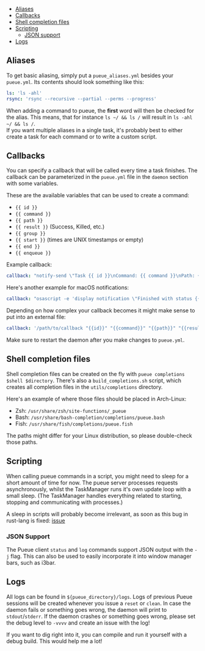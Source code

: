 - [Aliases](#aliases)
- [Callbacks](#callbacks)
- [Shell completion files](#shell-completion-files)
- [Scripting](#scripting)
    * [JSON support](#json-support)
- [Logs](#logs)

## Aliases

To get basic aliasing, simply put a `pueue_aliases.yml` besides your `pueue.yml`.
Its contents should look something like this:

```yaml
ls: 'ls -ahl'
rsync: 'rsync --recursive --partial --perms --progress'
```

When adding a command to pueue, the **first** word will then be checked for the alias.
This means, that for instance `ls ~/ && ls /` will result in `ls -ahl ~/ && ls /`.\
If you want multiple aliases in a single task, it's probably best to either create a task for each command or to write a custom script.

## Callbacks

You can specify a callback that will be called every time a task finishes.
The callback can be parameterized in the `pueue.yml` file in the `daemon` section with some variables.

These are the available variables that can be used to create a command:

- `{{ id }}`
- `{{ command }}`
- `{{ path }}`
- `{{ result }}` (Success, Killed, etc.)
- `{{ group }}`
- `{{ start }}` (times are UNIX timestamps or empty)
- `{{ end }}`
- `{{ enqueue }}`

Example callback:

```yaml
callback: "notify-send \"Task {{ id }}\nCommand: {{ command }}\nPath: {{ path }}\nFinished with status '{{ result }}'\nTook: $(bc <<< \"{{end}} - {{start}}\") seconds\""
```

Here's another example for macOS notifications:

```yaml
callback: "osascript -e 'display notification \"Finished with status {{ result }}\" with title \"Pueue task {{ id }}\" subtitle \"{{ command }}\"'"
```

Depending on how complex your callback becomes it might make sense to put into an external file:

```yaml
callback: '/path/to/callback "{{id}}" "{{command}}" "{{path}}" "{{result}}" "{{group}}" "{{start}}" "{{end}}" "{{enqueue}}"'
```

Make sure to restart the daemon after you make changes to `pueue.yml`.

## Shell completion files

Shell completion files can be created on the fly with `pueue completions $shell $directory`.
There's also a `build_completions.sh` script, which creates all completion files in the `utils/completions` directory.

Here's an example of where those files should be placed in Arch-Linux:

- Zsh: `/usr/share/zsh/site-functions/_pueue`
- Bash: `/usr/share/bash-completion/completions/pueue.bash`
- Fish: `/usr/share/fish/completions/pueue.fish`

The paths might differ for your Linux distribution, so please double-check those paths.

## Scripting

When calling pueue commands in a script, you might need to sleep for a short amount of time for now.
The pueue server processes requests asynchronously, whilst the TaskManager runs it's own update loop with a small sleep.
(The TaskManager handles everything related to starting, stopping and communicating with processes.)

A sleep in scripts will probably become irrelevant, as soon as this bug in rust-lang is fixed: [issue](https://github.com/rust-lang/rust/issues/39364)

### JSON Support

The Pueue client `status` and `log` commands support JSON output with the `-j` flag.
This can also be used to easily incorporate it into window manager bars, such as i3bar.

## Logs

All logs can be found in `${pueue_directory}/logs`.
Logs of previous Pueue sessions will be created whenever you issue a `reset` or `clean`.
In case the daemon fails or something goes wrong, the daemon will print to `stdout`/`stderr`.
If the daemon crashes or something goes wrong, please set the debug level to `-vvvv` and create an issue with the log!

If you want to dig right into it, you can compile and run it yourself with a debug build.
This would help me a lot!
